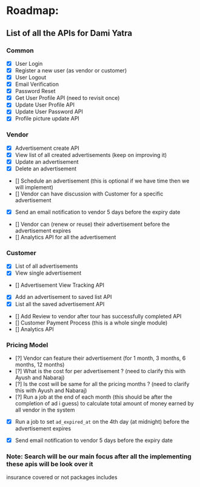 # Roadmap:

## List of all the APIs for Dami Yatra

### Common

* [x] User Login
* [x] Register a new user (as vendor or customer)
* [x] User Logout
* [x] Email Verification
* [x] Password Reset
* [x] Get User Profile API (need to revisit once)
* [x] Update User Profile API
* [x] Update User Password API
* [x] Profile picture update API

### Vendor
* [x] Advertisement create API
* [x] View list of all created advertisements (keep on improving it)
* [x] Update an advertisement
* [x] Delete an advertisement
* [] Schedule an advertisement (this is optional if we have time then we will implement)
* [] Vendor can have discussion with Customer for a specific advertisement
* [x] Send an email notification to vendor 5 days before the expiry date
* [] Vendor can (renew or reuse) their advertisement before the advertisement expires
* [] Analytics API for all the advertisement

### Customer
* [x] List of all advertisements
* [x] View single advertisement
* [] Advertisement View Tracking API
* [x] Add an advertisement to saved list API
* [x] List all the saved advertisement API
* [] Add Review to vendor after tour has successfully completed API
* [] Customer Payment Process (this is a whole single module)
* [] Analytics API


### Pricing Model

* [?] Vendor can feature their advertisement (for 1 month, 3 months, 6 months, 12 months)
* [?] What is the cost for per advertisement ? (need to clarify this with Ayush and Nabaraj)
* [?] Is the cost will be same for all the pricing months ? (need to clarify this with Ayush and Nabaraj)
* [?] Run a job at the end of each month (this should be after the completion of ad i guess) to calculate total amount of money earned by all vendor in the system
* [x] Run a job to set `ad_expired_at` on the 4th day (at midnight) before the advertisement expires
* [x] Send email notification to vendor 5 days before the expiry date


### Note: Search will be our main focus after all the implementing these apis will be look over it

insurance covered or not
packages includes
